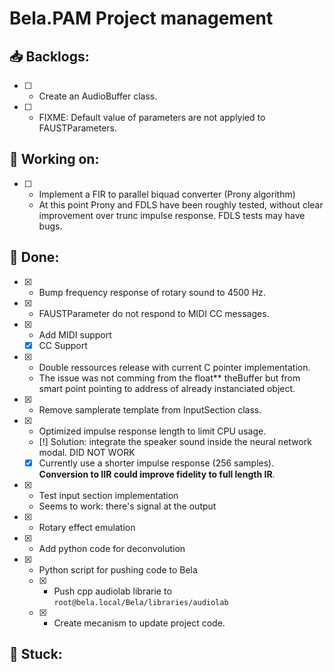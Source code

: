 # Bela.PAM Project management

## 📥 Backlogs:

- [ ] - Create an AudioBuffer class.
- [ ] - FIXME: Default value of parameters are not applyied to FAUSTParameters.

## 🧠 Working on:

- [ ] - Implement a FIR to parallel biquad converter (Prony algorithm)
  - At this point Prony and FDLS have been roughly tested, without clear improvement over trunc impulse response. FDLS tests may have bugs. 

## 💪 Done:

- [x] - Bump frequency response of rotary sound to 4500 Hz.
- [x] - FAUSTParameter do not respond to MIDI CC messages.
- [x] - Add MIDI support
  - [x] CC Support
- [x] - Double ressources release with current C pointer implementation.
  - The issue was not comming from the float** theBuffer but from smart point pointing to address of already instanciated object.
- [x] - Remove samplerate template from InputSection class.
- [x] - Optimized impulse response length to limit CPU usage.
  - [!] Solution: integrate the speaker sound inside the neural network modal. DID NOT WORK
  - [x] Currently use a shorter impulse response (256 samples). **Conversion to IIR could improve fidelity to full length IR**.
- [x] - Test input section implementation
  - Seems to work: there's signal at the output
- [x] - Rotary effect emulation
- [x] - Add python code for deconvolution
- [x] - Python script for pushing code to Bela
  - [x] - Push cpp audiolab librarie to `root@bela.local/Bela/libraries/audiolab`
  - [x] - Create mecanism to update project code.

## 🤯 Stuck: